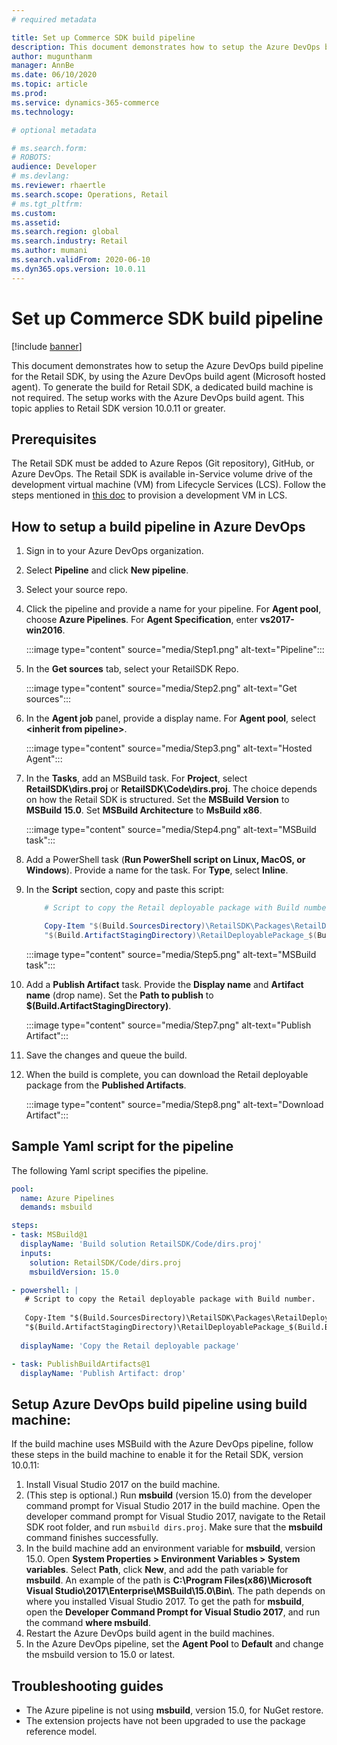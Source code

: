 ```yaml
---
# required metadata

title: Set up Commerce SDK build pipeline
description: This document demonstrates how to setup the Azure DevOps build pipeline for the Retail SDK.
author: mugunthanm 
manager: AnnBe
ms.date: 06/10/2020
ms.topic: article
ms.prod: 
ms.service: dynamics-365-commerce
ms.technology: 

# optional metadata

# ms.search.form: 
# ROBOTS: 
audience: Developer
# ms.devlang: 
ms.reviewer: rhaertle
ms.search.scope: Operations, Retail 
# ms.tgt_pltfrm: 
ms.custom: 
ms.assetid: 
ms.search.region: global
ms.search.industry: Retail
ms.author: mumani
ms.search.validFrom: 2020-06-10
ms.dyn365.ops.version: 10.0.11
---
```


# Set up Commerce SDK build pipeline

[!include [banner](../../includes/banner.md)]

This document demonstrates how to setup the Azure DevOps build pipeline for the Retail SDK, by using the Azure DevOps build agent (Microsoft hosted agent). To generate the build for Retail SDK, a dedicated build machine is not required. The setup works with the Azure DevOps build agent. This topic applies to Retail SDK version 10.0.11 or greater. 

## Prerequisites

The Retail SDK must be added to Azure Repos (Git repository), GitHub, or Azure DevOps. The Retail SDK is available in-Service volume drive of the development virtual machine (VM) from Lifecycle Services (LCS). Follow the steps mentioned in [this doc](../../../fin-ops-core/dev-itpro/dev-tools/access-instances.md) to provision a development VM in LCS.

## How to setup a build pipeline in Azure DevOps

1. Sign in to your Azure DevOps organization.
2. Select **Pipeline** and click **New pipeline**.
3. Select your source repo.
4. Click the pipeline and provide a name for your pipeline. For **Agent pool**, choose **Azure Pipelines**. For **Agent Specification**, enter **vs2017-win2016**.

    :::image type="content" source="media/Step1.png" alt-text="Pipeline":::

5. In the **Get sources** tab, select your RetailSDK Repo.

    :::image type="content" source="media/Step2.png" alt-text="Get sources":::
    
6. In the **Agent job** panel, provide a display name. For **Agent pool**, select **\<inherit from pipeline\>**.
    
    :::image type="content" source="media/Step3.png" alt-text="Hosted Agent":::

7. In the **Tasks**, add an MSBuild task. For **Project**, select **RetailSDK\\dirs.proj** or **RetailSDK\\Code\\dirs.proj**. The choice depends on how the Retail SDK is structured. Set the **MSBuild Version** to **MSBuild 15.0**. Set **MSBuild Architecture** to **MsBuild x86**.

    :::image type="content" source="media/Step4.png" alt-text="MSBuild task":::

8.	Add a PowerShell task (**Run PowerShell script on Linux, MacOS, or Windows**). Provide a name for the task. For **Type**, select **Inline**.

9.	In the **Script** section, copy and paste this script:

    ```Powershell
        # Script to copy the Retail deployable package with Build number.

        Copy-Item "$(Build.SourcesDirectory)\RetailSDK\Packages\RetailDeployablePackage\RetailDeployablePackage.zip" -Destination
        "$(Build.ArtifactStagingDirectory)\RetailDeployablePackage_$(Build.BuildNumber).zip"
    ```

    :::image type="content" source="media/Step5.png" alt-text="MSBuild task":::

10. Add a **Publish Artifact** task. Provide the **Display name** and **Artifact name** (drop name). Set the **Path to publish** to **$(Build.ArtifactStagingDirectory)**.

    :::image type="content" source="media/Step7.png" alt-text="Publish Artifact":::

10.	Save the changes and queue the build.

11.	When the build is complete, you can download the Retail deployable package from the **Published Artifacts**.

    :::image type="content" source="media/Step8.png" alt-text="Download Artifact":::

## Sample Yaml script for the pipeline

The following Yaml script specifies the pipeline.

```YAML
pool:
  name: Azure Pipelines
  demands: msbuild

steps:
- task: MSBuild@1
  displayName: 'Build solution RetailSDK/Code/dirs.proj'
  inputs:
    solution: RetailSDK/Code/dirs.proj
    msbuildVersion: 15.0

- powershell: |
   # Script to copy the Retail deployable package with Build number.
   
   Copy-Item "$(Build.SourcesDirectory)\RetailSDK\Packages\RetailDeployablePackage\RetailDeployablePackage.zip" -Destination
   "$(Build.ArtifactStagingDirectory)\RetailDeployablePackage_$(Build.BuildNumber).zip"
   
  displayName: 'Copy the Retail deployable package'

- task: PublishBuildArtifacts@1
  displayName: 'Publish Artifact: drop'
```

## Setup Azure DevOps build pipeline using build machine:

If the build machine uses MSBuild with the Azure DevOps pipeline, follow these steps in the build machine to enable it for the Retail SDK, version 10.0.11:

1. Install Visual Studio 2017 on the build machine.
2. (This step is optional.) Run **msbuild** (version 15.0) from the developer command prompt for Visual Studio 2017 in the build machine. Open the developer command prompt for Visual Studio 2017, navigate to the Retail SDK root folder, and run `msbuild dirs.proj`. Make sure that the **msbuild** command finishes successfully.  
3. In the build machine add an environment variable for **msbuild**, version 15.0. Open **System Properties > Environment Variables > System variables**. Select **Path**, click **New**, and add the path variable for **msbuild**. An example of the path is 
**C:\\Program Files(x86)\\Microsoft Visual Studio\\2017\\Enterprise\\MSBuild\\15.0\\Bin\\**. The path depends on where you installed Visual Studio 2017. To get the path for **msbuild**, open the **Developer Command Prompt for Visual Studio 2017**, and run the command **where msbuild**. 
4. Restart the Azure DevOps build agent in the build machines.
5. In the Azure DevOps pipeline, set the **Agent Pool** to **Default** and change the msbuild version to 15.0 or latest.

## Troubleshooting guides

+ The Azure pipeline is not using **msbuild**, version 15.0, for NuGet restore.
+ The extension projects have not been upgraded to use the package reference model.


    
